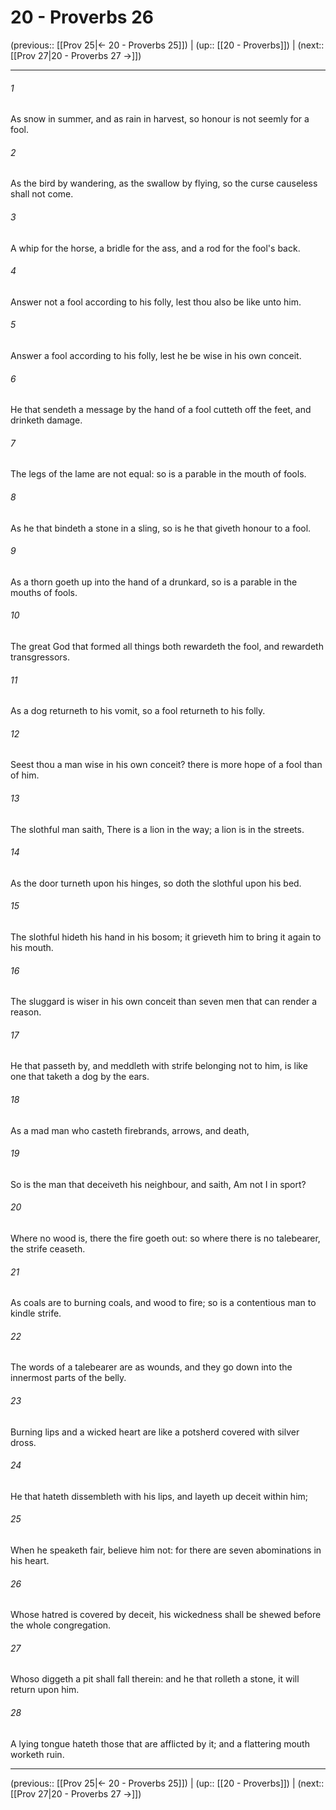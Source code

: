 # 20 - Proverbs 26

(previous:: [[Prov 25|← 20 - Proverbs 25]]) | (up:: [[20 - Proverbs]]) | (next:: [[Prov 27|20 - Proverbs 27 →]])

***


###### 1 
As snow in summer, and as rain in harvest, so honour is not seemly for a fool. 

###### 2 
As the bird by wandering, as the swallow by flying, so the curse causeless shall not come. 

###### 3 
A whip for the horse, a bridle for the ass, and a rod for the fool's back. 

###### 4 
Answer not a fool according to his folly, lest thou also be like unto him. 

###### 5 
Answer a fool according to his folly, lest he be wise in his own conceit. 

###### 6 
He that sendeth a message by the hand of a fool cutteth off the feet, and drinketh damage. 

###### 7 
The legs of the lame are not equal: so is a parable in the mouth of fools. 

###### 8 
As he that bindeth a stone in a sling, so is he that giveth honour to a fool. 

###### 9 
As a thorn goeth up into the hand of a drunkard, so is a parable in the mouths of fools. 

###### 10 
The great God that formed all things both rewardeth the fool, and rewardeth transgressors. 

###### 11 
As a dog returneth to his vomit, so a fool returneth to his folly. 

###### 12 
Seest thou a man wise in his own conceit? there is more hope of a fool than of him. 

###### 13 
The slothful man saith, There is a lion in the way; a lion is in the streets. 

###### 14 
As the door turneth upon his hinges, so doth the slothful upon his bed. 

###### 15 
The slothful hideth his hand in his bosom; it grieveth him to bring it again to his mouth. 

###### 16 
The sluggard is wiser in his own conceit than seven men that can render a reason. 

###### 17 
He that passeth by, and meddleth with strife belonging not to him, is like one that taketh a dog by the ears. 

###### 18 
As a mad man who casteth firebrands, arrows, and death, 

###### 19 
So is the man that deceiveth his neighbour, and saith, Am not I in sport? 

###### 20 
Where no wood is, there the fire goeth out: so where there is no talebearer, the strife ceaseth. 

###### 21 
As coals are to burning coals, and wood to fire; so is a contentious man to kindle strife. 

###### 22 
The words of a talebearer are as wounds, and they go down into the innermost parts of the belly. 

###### 23 
Burning lips and a wicked heart are like a potsherd covered with silver dross. 

###### 24 
He that hateth dissembleth with his lips, and layeth up deceit within him; 

###### 25 
When he speaketh fair, believe him not: for there are seven abominations in his heart. 

###### 26 
Whose hatred is covered by deceit, his wickedness shall be shewed before the whole congregation. 

###### 27 
Whoso diggeth a pit shall fall therein: and he that rolleth a stone, it will return upon him. 

###### 28 
A lying tongue hateth those that are afflicted by it; and a flattering mouth worketh ruin.

***

(previous:: [[Prov 25|← 20 - Proverbs 25]]) | (up:: [[20 - Proverbs]]) | (next:: [[Prov 27|20 - Proverbs 27 →]])
